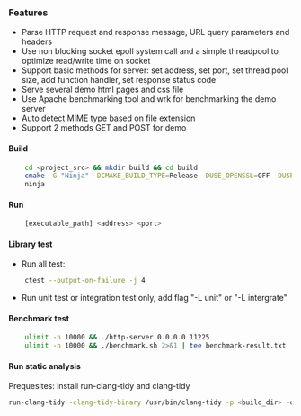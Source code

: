 ### Features
- Parse HTTP request and response message, URL query parameters and headers
- Use non blocking socket epoll system call and a simple threadpool to optimize read/write time on socket
- Support basic methods for server: set address, set port, set thread pool size, add function handler, set response status code
- Serve several demo html pages and css file
- Use Apache benchmarking tool and wrk for benchmarking the demo server
- Auto detect MIME type based on file extension
- Support 2 methods GET and POST for demo

#### Build
```sh
    cd <project_src> && mkdir build && cd build
    cmake -G "Ninja" -DCMAKE_BUILD_TYPE=Release -DUSE_OPENSSL=OFF -DUSE_LIBCURL=OFF -DUSE_BOOST=OFF -DBUILD_TEST=OFF ..
    ninja
```
#### Run
```sh
    [executable_path] <address> <port>
```

#### Library test
- Run all test: 
```sh
    ctest --output-on-failure -j 4
```
- Run unit test or integration test only, add flag "-L unit" or "-L intergrate"

#### Benchmark test
```sh
    ulimit -n 10000 && ./http-server 0.0.0.0 11225
    ulimit -n 10000 && ./benchmark.sh 2>&1 | tee benchmark-result.txt
```

#### Run static analysis
Prequesites: install run-clang-tidy and clang-tidy
```sh
run-clang-tidy -clang-tidy-binary /usr/bin/clang-tidy -p <build_dir> -quiet
```
